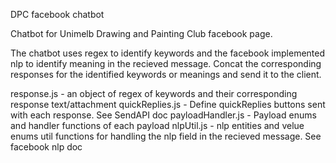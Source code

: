 DPC facebook chatbot

Chatbot for Unimelb Drawing and Painting Club facebook page. 

The chatbot uses regex to identify keywords and the facebook implemented nlp to identify meaning
in the recieved message. Concat the corresponding responses for the identified keywords or
meanings and send it to the client.

response.js - an object of regex of keywords and their corresponding response text/attachment
quickReplies.js - Define quickReplies buttons sent with each response. See SendAPI doc
payloadHandler.js - Payload enums and handler functions of each payload
nlpUtil.js - 
          nlp entities and velue enums
          util functions for handling the nlp field in the recieved message. See facebook nlp doc
    

